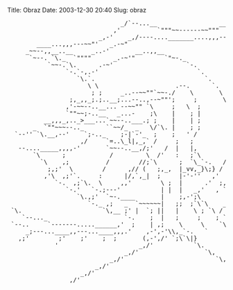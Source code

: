 Title: Obraz
Date: 2003-12-30 20:40
Slug: obraz

<pre>
                               _/`--...__                 ____,,,,,_____
                             ,'          `"""~~------~~"""         __,,-~~"'
                         _,-'    _,/----...._______....,,,---~~~~~",/'
        ____...,,,---~~"'   _.-~"                               ,-'
     _~~--,,__..__     _..-'       __..,,__                     ;/
      `~--. `\._  `""""      _.-~'"        `"~-._               |;
           `~~-.`\.      .-~'                    `-.            ; `\
                `-.`-,.-'                           `.          `\. `--..__
                   `\.`.                              `.           `-..___,`;
                      \ \                     .--.      `.             _,/ /
                       ; ;     _..--~~""`~~-./    \       \          ,' .-'
                 ;,_,,_;.;..__;...--..,--~""';     ;       \        ; ,'
                ,'-~~--..__... --~~"" `\     ;   \  ;       \       \ \
                `""~~;-..__   _...-    ;\    |    ; |        ;       `.`;
          __,,,_,.._>___...`~~--..___.; ;    |    | ;        |       .'/
       _  `""~~~--.._      ``~~/_  _   \/`\. |    ; ;        |      / ;
  `--'' `\.__,--'    `;-.._    ;-|`-'_  ;    ;   ' /         |      ; `.__
                    ,/     `=..\_l|,_,` /     ;   ;          |       `--...,,__,,
   --...._____,,,,-'       `~~--..__,/;'   /  |   |,         ; _,,, _,,,..-~"""
       `\      ;            /         \  /'   :   ;`\       ; `;;, `,/' _..---''
         `\    ,;          /        //;`\      ;  `\_`-.   / `;,;;`/  .'
           ;,;'  \        /      ,// (   ;,_,  |_vv,_}\;} /    `;,;  ;
          ,'\  ,;'`.     :      |/,`,_|  ;     |-'-''   ,'        `\.`\.__
             `-.  ,;`\.  \     ,,'        \ ;  |      .'  ;,         `-..__..__,__
                `-.'   `-.;---'           | |  |   _,'   , `;       _..__,,--~~''
                   `\.,;'  `~-.____       |    ;,-';\       `\,  ,/'
                      `-._ ,;   _  `~~~~~~|   ;;  ;`\`\    _,,--'
 `\.                      `\,__ ;' |  `; ||   |    \ ; `\ /       ,,               _,
    `--..._                     `-.    ;  |   ;     ;    ; `-._.-'/`\.`--..____,--'_,
 `--..     `-------.....______,'  ;    | ,;    \     \    `\.__.-' ;, `--..____../'
     _;---...____,,---...____,,,.'    ,-',-'\\,_`-.   `             `\
   ,;'        ;'    ;'    ;  ;       (,-',/' `;\`\|}
             '                      _,/'           `\.             fsc & William Blake
                                _,/'                  `\,
                            _,/'                         `\,
                        _,/'                                `\,
                    _,/'                                       `\,
                 ,/'                                              `\,
                                                                     `\,
</pre>



